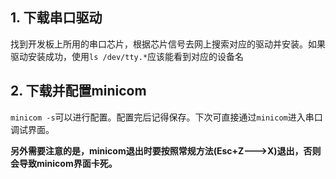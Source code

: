## 1. 下载串口驱动

​	找到开发板上所用的串口芯片，根据芯片信号去网上搜索对应的驱动并安装。如果驱动安装成功，使用`ls /dev/tty.*`应该能看到对应的设备名

## 2. 下载并配置minicom

`minicom -s`可以进行配置。配置完后记得保存。下次可直接通过`minicom`进入串口调试界面。

**另外需要注意的是，minicom退出时要按照常规方法(Esc+Z--->X)退出，否则会导致minicom界面卡死。**




